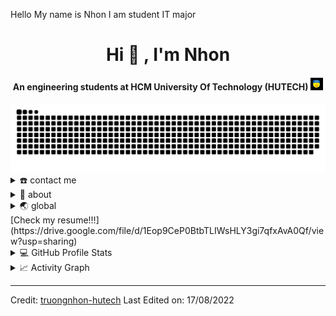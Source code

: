 Hello
My name is Nhon 
I am student IT major


<div align="center">
<h1 align="center">Hi 👋 , I'm Nhon</h1>
<h4 align="center">An engineering students at HCM University Of Technology (HUTECH)
<img src="./Content/images.png" height = "20"  >
</h4>
</div>



<div align="center">
  <img src="https://github.com/DHANOLA/DHANOLA/raw/output/github-contribution-grid-snake.svg" alt="snake"></center>
</div>

<details>
  <summary>☎️ contact me</summary>
<div>
  <samp>
    <h2 align="center">😎 you can reach me by:</h2>
    <p align="center">
      <br/>
      <a href="https://www.linkedin.com/in/nhơn-võ-thương-trường-724631235/" target="blank"><img align="center"
         src="https://img.shields.io/badge/linkedin-%231DA1F2.svg?style=for-the-badge&logo=linkedin&logoColor=white"
         alt="truongnhon" height="30"/></a>
      <a href="https://www.facebook.com/truongnhon-hutech/" target="blank"><img align="center"
         src="https://img.shields.io/badge/facebook-4267B2.svg?style=for-the-badge&logo=facebook&logoColor=white"
         alt="truongnhon" height="30"/></a>
      <a href="#" target="blank" alt = "vothuongtruongnhon2002@gmail.com"><img align="center"
         src="https://img.shields.io/badge/gmail-EA4335.svg?style=for-the-badge&logo=gmail&logoColor=white"
         alt="truongnhon" height="30"/></a>
    </p>
  <p align="center">
      <a href="" target="blank"><img align="center"
         src="https://img.shields.io/badge/instagram-%23E4405F.svg?style=for-the-badge&logo=Instagram&logoColor=white"
         alt="truongnhon" height="30"/></a>
      <a href="" target="blank"><img align="center"
         src="https://img.shields.io/badge/twitter-1DA1F2.svg?style=for-the-badge&logo=twitter&logoColor=white"
         alt="truongnhon" height="30"/></a>
      <br>
    </p>
  </samp>
</div>
</details>


<details>
  <summary>🧮 about</summary>
<div>
<h2 align="center">🧮 About this Account</h2>
 <p align="center">
 The developer with one year of experience web and interested in data fields
 </p>
</div>
</details>

<details>
  <summary>🌏 global</summary>
<div>
<h2 align="center"> Wanna learn more something about me? </h2>
</div>
</details>
 [Check my resume!!!](https://drive.google.com/file/d/1Eop9CeP0BtbTLIWsHLY3gi7qfxAvA0Qf/view?usp=sharing)
<details> 
  <summary>💻 GitHub Profile Stats</summary>
  <div>
    <h2 align="center"> 📊 Github stats </h2>
      <br/>
        <p align="center">
          <a href="https://github.com/truongnhon-hutech/">
          <img src="https://github-readme-stats.vercel.app/api/top-langs/?username=truongnhon-hutech&langs_count=6&theme=gruvbox&layout=compact&hide_border=true" alt="truongnhon-hutech :: Top Langs" /></a>
        </p>
        <p align="center">
          <a href="https://github.com/truongnhon-hutech/">
          <img width="49.5%" src="https://github-readme-stats.vercel.app/api?username=truongnhon-hutech&show_icons=true&theme=gruvbox&hide_border=true" />
          <img width="49.5%" src="https://github-readme-streak-stats.herokuapp.com/?user=truongnhon-hutech&theme=gruvbox&hide_border=true" />
          </a>
       </p>
     <br>
  </div>    
</details>


<details>
  <summary>📈 Activity Graph</summary>
  <br/>
  <h2 align="center"> my current activity </h2>
<a href="https://github.com/ashutosh00710/github-readme-activity-graph"><img alt="truongnhon's Activity Graph" src="https://activity-graph.herokuapp.com/graph/?username=truongnhon-hutech&bg_color=000&color=fff&line=00E676&point=fff&hide_border=true" /></a>
</details>


------

Credit: [truongnhon-hutech](https://github.com/truongnhon-hutech)
Last Edited on: 17/08/2022
